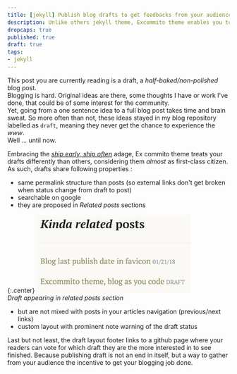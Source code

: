 ```yaml
---
title: [jekyll] Publish blog drafts to get feedbacks from your audience
description: Unlike others jekyll theme, Excommito theme enables you to get your drafts published while keeping them out of your homepage and posts listings. 
dropcaps: true
published: true
draft: true
tags:
- jekyll
---
```

This post you are currently reading is a draft, a *half-baked/non-polished* blog post.  
Blogging is hard. Original ideas are there, some thoughts I have or work I've done, that could be 
of some interest for the community.  
Yet, going from a one sentence idea to a full blog post takes time and brain sweat. So more often than 
not, these ideas stayed in my blog repository labelled as `draft`, meaning they never get the 
chance to experience the *www*.  
Well ... until now.  

Embracing the [*ship early, ship often*](https://blog.ycombinator.com/tips-ship-early-and-often/) 
adage, Ex commito theme treats your drafts differently than others, considering them *almost* 
as first-class citizen.  
As such, drafts share following properties :
- same permalink structure than posts (so external links don't get broken when status 
change from draft to post) 
- searchable on google
- they are proposed in *Related posts* sections

{:.center}
![draft appearing in related posts section](/public/img/posts/draft_related_posts.png)  
*Draft appearing in related posts section*

- but are not mixed with posts in your articles navigation (previous/next links)
- custom layout with prominent note warning of the draft status

Last but not least, the draft layout footer links to a github page where your readers can vote for 
which draft they are the more interested in to see finished. Because publishing draft is not an end
 in itself, but a way to gather from your audience the incentive to get your blogging job done.    
